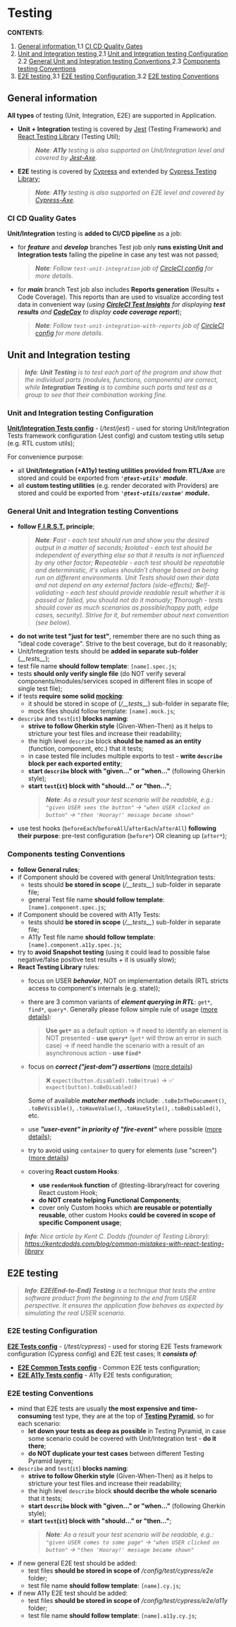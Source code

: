 # Testing

**CONTENTS**:
1. [ General information ](#general-information)
    1.1 [ CI CD Quality Gates ](#ci-cd-quality-gates)
2. [ Unit and Integration testing ](#unit-and-integration-testing)
    2.1 [ Unit and Integration testing Configuration ](#unit-and-integration-testing-configuration)
    2.2 [ General Unit and Integration testing Conventions ](#general-unit-and-integration-testing-conventions)
    2.3 [ Components testing Conventions ](#components-testing-conventions)
3. [ E2E testing ](#e2e-testing)
    3.1 [ E2E testing Configuration ](#e2e-testing-configuration)
    3.2 [ E2E testing Conventions ](#e2e-testing-conventions)

## General information
**All types** of testing (Unit, Integration, E2E) are supported in Application.
- **Unit + Integration** testing is covered by [Jest](https://jestjs.io/) (Testing Framework) and [React Testing Library](https://testing-library.com/docs/react-testing-library/intro) (Testing Util);
    > ***Note**: **A11y** testing is also supported on Unit/Integration level and covered by [Jest-Axe](https://www.npmjs.com/package/jest-axe).*
- **E2E** testing is covered by [Cypress](https://www.cypress.io/) and extended by [Cypress Testing Library](https://testing-library.com/docs/cypress-testing-library/intro/);
    > ***Note**: **A11y** testing is also supported on E2E level and covered by [Cypress-Axe](https://www.npmjs.com/package/cypress-axe).*

### CI CD Quality Gates
**Unit/Integration** testing is **added to CI/CD pipeline** as a job:
- for ***feature*** and ***develop*** branches Test job only **runs existing Unit and Integration tests** failing the pipeline in case any test was not passed;
    > ***Note**: Follow `test-unit-integration` job of [CircleCI config](/.circleci/config.yml) for more details.*
- for ***main*** branch Test job also includes **Reports generation** (Results + Code Coverage). This reports than are used to visualize according test data in convenient way (*using **[CircleCI Test Insights](https://circleci.com/docs/insights-tests)** for displaying **test results** and **[CodeCov](https://about.codecov.io/)** to display **code coverage report***);
    > ***Note**: Follow `test-unit-integration-with-reports` job of [CircleCI config](/.circleci/config.yml) for more details.*

## Unit and Integration testing

> ***Info**: **Unit Testing** is to test each part of the program and show that the individual parts (modules, functions, components) are correct, while **Integration Testing** is to combine such parts and test as a group to see that their combination working fine.*

### Unit and Integration testing Configuration

**[Unit/Integration Tests config](/config/test/jest.config.js)** - (*/test/jest*) - used for storing Unit/Integration Tests framework configuration (Jest config) and custom testing utils setup (e.g. RTL custom utils);

For convenience purpose:
- all **Unit/Integration (+A11y) testing utilities provided from RTL/Axe** are stored and could be exported from ***`'@test-utils'` module***.
- all **custom testing utilities** (e.g. render decorated with Providers) are stored and could be exported from ***`'@test-utils/custom'` module.***

### General Unit and Integration testing Conventions
- **follow [F.I.R.S.T.](https://medium.com/@tasdikrahman/f-i-r-s-t-principles-of-testing-1a497acda8d6) principle**;
    > ***Note**:
        **F**ast - each test should run and show you the desired output in a matter of seconds;
        **I**solated - each test should be independent of everything else so that it results is not influenced by any other factor;
        **R**epeateble - each test should be repeatable and deterministic, it's values shouldn’t change based on being run on different environments. Unit Tests should own their data and not depend on any external factors (side-effects);
        **S**elf-validating - each test should provide readable result whether it is passed or failed, you should not do it manualy;
        **T**horough - tests should cover as much scenarios as possible(happy path, edge cases, security). Strive for it, but remember about next convention (see below).*
- **do not write test "just for test"**, remember there are no such thing as "ideal code coverage". Strive to the best coverage, but do it reasonably;
- Unit/Integration tests should be **added in separate sub-folder** (*\_\_tests\_\_*);
- test file name **should follow template**: `[name].spec.js`;
- tests **should only verify single file** (do NOT verify several components/modules/services scoped in different files in scope of single test file);
- if tests **require some solid [mocking](https://jestjs.io/docs/mock-function-api)**:
    - it should be stored in scope of (*/\_\_tests\_\_*) sub-folder in separate file;
    - mock files should follow template: `[name].mock.js`;
- `describe` and `test`(`it`) **blocks naming**:
    - **strive to follow Gherkin style** (Given-When-Then) as it helps to stricture your test files and increase their readability;
    - the high level `describe` block **should be named as an entity** (function, component, etc.) that it tests;
    - in case tested file includes multiple exports to test - **write `describe` block per each exported entity**;
    - **start `describe` block with "given..." or "when..."** (following Gherkin style);
    - **start `test`(`it`) block with "should..." or "then..."**;
        > ***Note**: As a result your test scenario will be readable, e.g.: `"given USER sees the button"` -> `"when USER clicked on button"` -> `"then 'Hooray!' message became shown"`*
- use test hooks (`beforeEach`/`beforeAll`/`afterEach`/`afterAll`) **following their purpose**: pre-test configuration (`before*`) OR cleaning up (`after*`);

### Components testing Conventions
- **follow General rules**;
- if Component should be covered with general Unit/Integration tests:
    - tests should **be stored in scope** (*/\_\_tests\_\_*) sub-folder in separate file;
    - general Test file name **should follow template**: `[name].component.spec.js`;
- if Component should be covered with A11y Tests:
    - tests should **be stored in scope** (*/\_\_tests\_\_*) sub-folder in separate file;
    - A11y Test file name **should follow template**: `[name].component.a11y.spec.js`;
- try to **avoid Snapshot testing** (using it could lead to possible false negative/false positive test results + it is usually slow);
- **React Testing Library** rules:
    - focus on USER ***behavior***, NOT on implementation details (RTL stricts access to component's internals (e.g. state));
    - there are 3 common variants of ***element querying in RTL***: `get*`, `find*`, `query*`. Generally please follow simple rule of usage ([more details](https://kentcdodds.com/blog/common-mistakes-with-react-testing-library#using-query-variants-for-anything-except-checking-for-non-existence)):
        > **Use `get*`** as a default option
            -> if need to identify an element is NOT presented - **use `query*`** (`get*` will throw an error in such case)
            -> if need handle the scenario with a result of an asynchronous action - **use `find*`**
    - focus on ***correct ("jest-dom") assertions*** ([more details](https://kentcdodds.com/blog/common-mistakes-with-react-testing-library#using-the-wrong-assertion))
        > ❌ `expect(button.disabled).toBe(true)` -> ✅ `expect(button).toBeDisabled()`

        Some of available ***matcher methods*** include: `.toBeInTheDocument()`, `.toBeVisible()`, `.toHaveValue()`, `.toHaveStyle()`, `.toBeDisabled()`, etc.
    - use ***"user-event" in priority of "fire-event"*** where possible ([more details](https://kentcdodds.com/blog/common-mistakes-with-react-testing-library#not-using-testing-libraryuser-event));
    - try to avoid using `container` to query for elements (use "screen") ([more details](https://kentcdodds.com/blog/common-mistakes-with-react-testing-library#using-container-to-query-for-elements))
    - covering **React custom Hooks**:
        - **use `renderHook` function** of @testing-library/react for covering React custom Hook;
        - **do NOT create helping Functional Components**;
        - cover only Custom hooks which **are reusable or potentially reusable**, other custom Hooks **could be covered in scope of specific Component usage**;

> ***Info**: Nice article by Kent C. Dodds (founder of Testing Library): https://kentcdodds.com/blog/common-mistakes-with-react-testing-library*

## E2E testing

> ***Info**: **E2E(End-to-End) Testing** is a technique that tests the entire software product from the beginning to the end from USER perspective. It ensures the application flow behaves as expected by simulating the real USER scenario.*

### E2E testing Configuration

**[E2E Tests config](/config/test/cypress.config.js)** - (*/test/cypress*) - used for storing E2E Tests framework configuration (Cypress config) and E2E test cases;
It ***consists of***:
- **[E2E Common Tests config](/config/test/cypress/cypress.config.common.json)** - Common E2E tests configuration;
- **[E2E A11y Tests config](/config/test/cypress/cypress.config.a11y.json)** - A11y E2E tests configuration;

### E2E testing Conventions
- mind that E2E tests are usually **the most expensive and time-consuming** test type, they are at the top of **[Testing Pyramid](https://automationpanda.com/2018/08/01/the-testing-pyramid/)**, so for each scenario:
    - **let down your tests as deep as possible** in Testing Pyramid, in case some scenario could be covered with Unit/Integration test - **do it there**;
    -  **do NOT duplicate your test cases** between different Testing Pyramid layers;
- `describe` and `test`(`it`) **blocks naming**:
    - **strive to follow Gherkin style** (Given-When-Then) as it helps to stricture your test files and increase their readability;
    - the high level `describe` block **should decribe the whole scenario** that it tests;
    - **start `describe` block with "given..." or "when..."** (following Gherkin style);
    - **start `test`(`it`) block with "should..." or "then..."**;
        > ***Note**: As a result your test scenario will be readable, e.g.: `"given USER comes to some page"` -> `"when USER clicked on button"` -> `"then 'Hooray!' message became shown"`*
- if new general E2E test should be added:
    - test files **should be stored in scope of** */config/test/cypress/e2e* folder;
    - test file name **should follow template**:  `[name].cy.js`;
- if new A11y E2E test should be added:
    - test files **should be stored in scope of** */config/test/cypress/e2e/a11y* folder;
    - test file name **should follow template**:  `[name].a11y.cy.js`;
